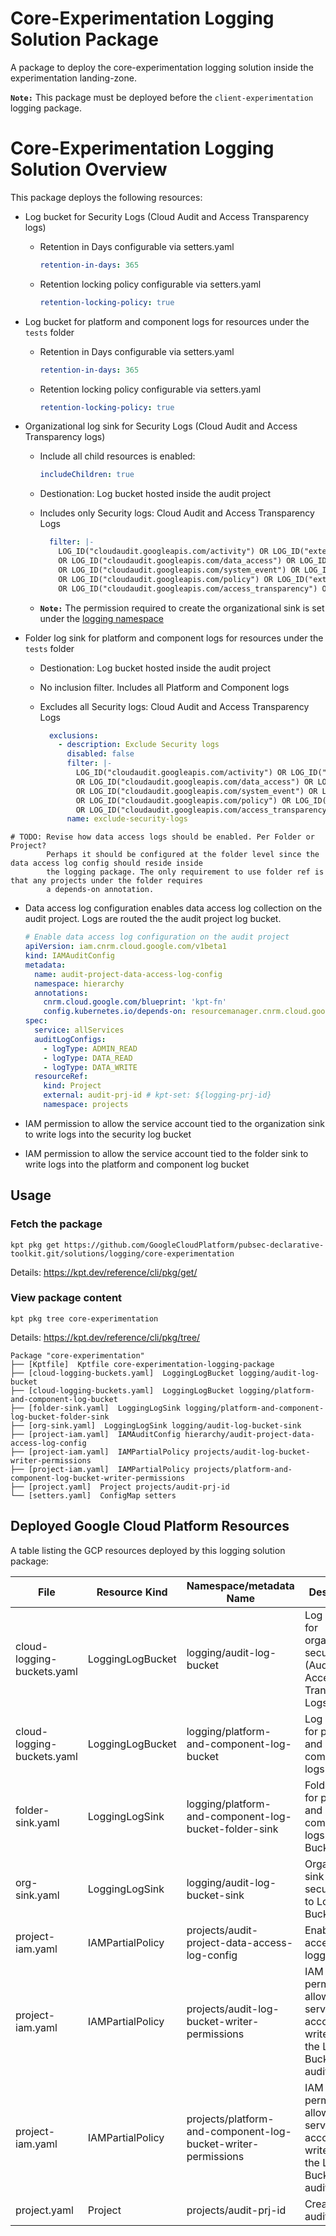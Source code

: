# Core-Experimentation Logging Solution Package

A package to deploy the core-experimentation logging solution inside the experimentation landing-zone.

**`Note:`** This package must be deployed before the `client-experimentation` logging package.

# Core-Experimentation Logging Solution Overview

This package deploys the following resources:

- Log bucket for Security Logs (Cloud Audit and Access Transparency logs)

    - Retention in Days configurable via setters.yaml

        ```yaml
        retention-in-days: 365
        ```
    - Retention locking policy configurable via setters.yaml

        ```yaml
        retention-locking-policy: true
        ```
- Log bucket for platform and component logs for resources under the `tests` folder

    - Retention in Days configurable via setters.yaml

        ```yaml
        retention-in-days: 365
        ```
    - Retention locking policy configurable via setters.yaml
        ```yaml
        retention-locking-policy: true
        ```

- Organizational log sink for Security Logs (Cloud Audit and Access Transparency logs)

    - Include all child resources is enabled:

        ```yaml
        includeChildren: true
        ```

    - Destionation: Log bucket hosted inside the audit project

    - Includes only Security logs: Cloud Audit and Access Transparency Logs

        ```yaml
          filter: |-
            LOG_ID("cloudaudit.googleapis.com/activity") OR LOG_ID("externalaudit.googleapis.com/activity")
            OR LOG_ID("cloudaudit.googleapis.com/data_access") OR LOG_ID("externalaudit.googleapis.com/data_access")
            OR LOG_ID("cloudaudit.googleapis.com/system_event") OR LOG_ID("externalaudit.googleapis.com/system_event")
            OR LOG_ID("cloudaudit.googleapis.com/policy") OR LOG_ID("externalaudit.googleapis.com/policy")
            OR LOG_ID("cloudaudit.googleapis.com/access_transparency") OR LOG_ID("externalaudit.googleapis.com/access_transparency")
        ```

    - **`Note:`** The permission required to create the organizational sink is set under the [logging namespace](../../landing-zone-v2/namespaces/logging.yaml#L28)

- Folder log sink for platform and component logs for resources under the `tests` folder

    - Destionation: Log bucket hosted inside the audit project

    - No inclusion filter. Includes all Platform and Component logs

    - Excludes all Security logs: Cloud Audit and Access Transparency Logs

        ```yaml
          exclusions:
            - description: Exclude Security logs
              disabled: false
              filter: |-
                LOG_ID("cloudaudit.googleapis.com/activity") OR LOG_ID("externalaudit.googleapis.com/activity")
                OR LOG_ID("cloudaudit.googleapis.com/data_access") OR LOG_ID("externalaudit.googleapis.com/data_access")
                OR LOG_ID("cloudaudit.googleapis.com/system_event") OR LOG_ID("externalaudit.googleapis.com/system_event")
                OR LOG_ID("cloudaudit.googleapis.com/policy") OR LOG_ID("externalaudit.googleapis.com/policy")
                OR LOG_ID("cloudaudit.googleapis.com/access_transparency") OR LOG_ID("externalaudit.googleapis.com/access_transparency")
              name: exclude-security-logs
        ```

```
# TODO: Revise how data access logs should be enabled. Per Folder or Project?
        Perhaps it should be configured at the folder level since the data access log config should reside inside
        the logging package. The only requirement to use folder ref is that any projects under the folder requires
        a depends-on annotation.
```

- Data access log configuration enables data access log collection on the audit project. Logs are routed the the
audit project log bucket.

    ```yaml
    # Enable data access log configuration on the audit project
    apiVersion: iam.cnrm.cloud.google.com/v1beta1
    kind: IAMAuditConfig
    metadata:
      name: audit-project-data-access-log-config
      namespace: hierarchy
      annotations:
        cnrm.cloud.google.com/blueprint: 'kpt-fn'
        config.kubernetes.io/depends-on: resourcemanager.cnrm.cloud.google.com/namespaces/hierarchy/Folder/testing
    spec:
      service: allServices
      auditLogConfigs:
        - logType: ADMIN_READ
        - logType: DATA_READ
        - logType: DATA_WRITE
      resourceRef:
        kind: Project
        external: audit-prj-id # kpt-set: ${logging-prj-id}
        namespace: projects
    ```
- IAM permission to allow the service account tied to the organization sink to write logs into the security log bucket
- IAM permission to allow the service account tied to the folder sink to write logs into the platform and component log bucket

## Usage
### Fetch the package

```
kpt pkg get https://github.com/GoogleCloudPlatform/pubsec-declarative-toolkit.git/solutions/logging/core-experimentation
```

Details: https://kpt.dev/reference/cli/pkg/get/

### View package content

`kpt pkg tree core-experimentation`

Details: https://kpt.dev/reference/cli/pkg/tree/

```
Package "core-experimentation"
├── [Kptfile]  Kptfile core-experimentation-logging-package
├── [cloud-logging-buckets.yaml]  LoggingLogBucket logging/audit-log-bucket
├── [cloud-logging-buckets.yaml]  LoggingLogBucket logging/platform-and-component-log-bucket
├── [folder-sink.yaml]  LoggingLogSink logging/platform-and-component-log-bucket-folder-sink
├── [org-sink.yaml]  LoggingLogSink logging/audit-log-bucket-sink
├── [project-iam.yaml]  IAMAuditConfig hierarchy/audit-project-data-access-log-config
├── [project-iam.yaml]  IAMPartialPolicy projects/audit-log-bucket-writer-permissions
├── [project-iam.yaml]  IAMPartialPolicy projects/platform-and-component-log-bucket-writer-permissions
├── [project.yaml]  Project projects/audit-prj-id
└── [setters.yaml]  ConfigMap setters
```

## Deployed Google Cloud Platform Resources

A table listing the GCP resources deployed by this logging solution package:

| File                       | Resource Kind    | Namespace/metadata Name                                   | Description                                                                                                 |
| -------------------------- | ---------------- | --------------------------------------------------------- | ----------------------------------------------------------------------------------------------------------- |
| cloud-logging-buckets.yaml | LoggingLogBucket | logging/audit-log-bucket                                  | Log bucket for organization security logs (Audit and Access Transparency Logs)                              |
| cloud-logging-buckets.yaml | LoggingLogBucket | logging/platform-and-component-log-bucket                     | Log Bucket for platform and component logs                                                                  |
| folder-sink.yaml          | LoggingLogSink   | logging/platform-and-component-log-bucket-folder-sink         | Folder sink for platform and component logs to Log Bucket                                                   |
| org-sink.yaml             | LoggingLogSink   | logging/audit-log-bucket-sink                             | Organization sink for security logs to Log Bucket                                                           |
| project-iam.yaml           | IAMPartialPolicy | projects/audit-project-data-access-log-config              | Enables data access logging       |
| project-iam.yaml           | IAMPartialPolicy | projects/audit-log-bucket-writer-permissions              | IAM permission to allow log sink service account to write logs to the Log Bucket in the audit project       |
| project-iam.yaml           | IAMPartialPolicy | projects/platform-and-component-log-bucket-writer-permissions | IAM permission to allow log sink service account to write logs to the Log Bucket in the audit project       |
| project.yaml               | Project          | projects/audit-prj-id                                     | Creates the audit project                                                                                   |